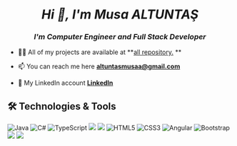 <h1 align="center"><i>Hi 👋, I'm Musa ALTUNTAŞ</i></h1>
<h3 align="center"><i>I'm Computer Engineer and Full Stack Developer</i></h3>




- 👨‍💻 All of my projects are available at **[all repository.](https://github.com/MusaAltuntas?tab=repositories) **

- 📫 You can reach me here **altuntasmusaa@gmail.com**

- :link: My LinkedIn account **[LinkedIn](https://www.linkedin.com/in/musa-altunta%C5%9F-48b028253/)**

## 🛠 Technologies & Tools 
<img alt="Java" src="https://img.shields.io/badge/java-%23ED8B00.svg?&style=for-the-badge&logo=java&logoColor=white"/></img>
<img alt="C#" src="https://img.shields.io/badge/c%23%20-%23239120.svg?&style=for-the-badge&logo=c-sharp&logoColor=white"/>
<img alt="TypeScript" src="https://img.shields.io/badge/typescript%20-%23007ACC.svg?&style=for-the-badge&logo=typescript&logoColor=white"/>
<img src="https://img.shields.io/badge/Spring-6DB33F?style=for-the-badge&logo=spring&logoColor=white" ></img> 
<img src="https://img.shields.io/badge/.Net%20Core-0C2C65?style=for-the-badge&logo=.net&logoColor=white" ></img>
<img alt="HTML5" src="https://img.shields.io/badge/html5%20-%23E34F26.svg?&style=for-the-badge&logo=html5&logoColor=white"/>
<img alt="CSS3" src="https://img.shields.io/badge/css3%20-%231572B6.svg?&style=for-the-badge&logo=css3&logoColor=white"/>
<img alt="Angular" src="https://img.shields.io/badge/angular%20-%23DD0031.svg?&style=for-the-badge&logo=angular&logoColor=white"/>
<img alt="Bootstrap" src="https://img.shields.io/badge/bootstrap%20-%23563D7C.svg?&style=for-the-badge&logo=bootstrap&logoColor=white"/>
<img src="https://img.shields.io/badge/Microsoft_SQL_Server-CC2927?style=for-the-badge&logo=microsoft-sql-server&logoColor=white"></img>
<img src="https://img.shields.io/badge/PostgreSQL-316192?style=for-the-badge&logo=postgresql&logoColor=white"></img>
